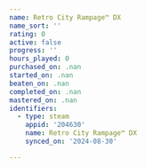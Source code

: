 ```yaml
---
name: Retro City Rampage™ DX
name_sort: ''
rating: 0
active: false
progress: ''
hours_played: 0
purchased_on: .nan
started_on: .nan
beaten_on: .nan
completed_on: .nan
mastered_on: .nan
identifiers:
  - type: steam
    appid: '204630'
    name: Retro City Rampage™ DX
    synced_on: '2024-08-30'

---
```

